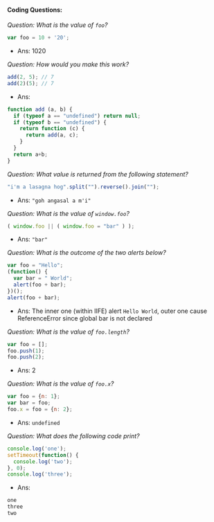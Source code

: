 
#### Coding Questions:

*Question: What is the value of `foo`?*
```javascript
var foo = 10 + '20';
```

  * Ans: 1020

*Question: How would you make this work?*
```javascript
add(2, 5); // 7
add(2)(5); // 7
```

  * Ans:
  ```javascript
  function add (a, b) {
    if (typeof a == "undefined") return null;
    if (typeof b == "undefined") {
      return function (c) {
        return add(a, c);
      }
    }
    return a+b;
  }
  ```

*Question: What value is returned from the following statement?*
```javascript
"i'm a lasagna hog".split("").reverse().join("");
```

  * Ans: `"goh angasal a m'i"`

*Question: What is the value of `window.foo`?*
```javascript
( window.foo || ( window.foo = "bar" ) );
```

  * Ans: `"bar"`

*Question: What is the outcome of the two alerts below?*
```javascript
var foo = "Hello";
(function() {
  var bar = " World";
  alert(foo + bar);
})();
alert(foo + bar);
```

  * Ans: The inner one (within IIFE) alert `Hello World`, outer one cause ReferenceError since global bar is not declared

*Question: What is the value of `foo.length`?*
```javascript
var foo = [];
foo.push(1);
foo.push(2);
```

  * Ans: 2

*Question: What is the value of `foo.x`?*
```javascript
var foo = {n: 1};
var bar = foo;
foo.x = foo = {n: 2};
```

  * Ans: `undefined`

*Question: What does the following code print?*
```javascript
console.log('one');
setTimeout(function() {
  console.log('two');
}, 0);
console.log('three');
```

  * Ans: 
  ```javascript
  one
  three
  two
  ```